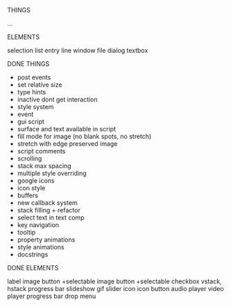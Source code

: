 THINGS

...

ELEMENTS

selection list
entry line
window
file dialog
textbox

DONE THINGS

- post events
- set relative size
- type hints
- inactive dont get interaction
- style system
- event
- gui script
- surface and text available in script
- fill mode for image (no blank spots, no stretch)
- stretch with edge preserved image
- script comments
- scrolling
- stack max spacing
- multiple style overriding
- google icons
- icon style
- buffers
- new callback system
- stack filling + refactor
- select text in text comp
- key navigation
- tooltip
- property animations
- style animations
- docstrings

DONE ELEMENTS

label
image
button +selectable
image button +selectable
checkbox
vstack, hstack
progress bar
slideshow
gif
slider
icon
icon button
audio player
video player
progress bar
drop menu
